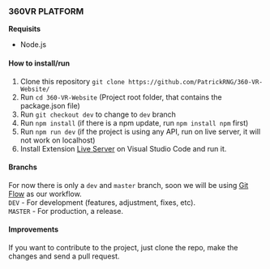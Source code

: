 ### 360VR PLATFORM

**Requisits**
- Node.js

#### **How to install/run**
1. Clone this repository `git clone https://github.com/PatrickRNG/360-VR-Website/`
2. Run `cd 360-VR-Website` (Project root folder, that contains the package.json file)
3. Run `git checkout dev` to change to `dev` branch
4. Run `npm install` (if there is a npm update, run `npm install npm` first)
5. Run `npm run dev` (if the project is using any API, run on live server, it will not work on localhost)
6. Install Extension [Live Server](https://www.npmjs.com/package/live-server) on Visual Studio Code and run it.

#### **Branchs**
For now there is only a `dev` and `master` branch, soon we will be using [Git Flow](https://nvie.com/posts/a-successful-git-branching-model/) as our workflow.  
`DEV` - For development (features, adjustment, fixes, etc).  
`MASTER` - For production, a release.  

#### **Improvements**
If you want to contribute to the project, just clone the repo, make the changes and send a pull request.
